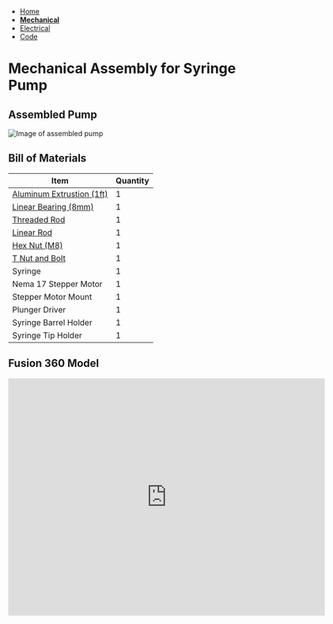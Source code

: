 - [Home](/Thompson-Syringe-Pump/index)
- **[Mechanical](/Thompson-Syringe-Pump/index)**
- [Electrical](/Thompson-Syringe-Pump/index)
- [Code](/Thompson-Syringe-Pump/index)

# Mechanical Assembly for Syringe Pump

## Assembled Pump

![Image of assembled pump](/Thompson-Syringe-Pump/Assets/Assembled-Pump.jpg)

## Bill of Materials

Item         | Quantity
------------ | -------------
[Aluminum Extrustion (1ft)](https://www.mcmaster.com/47065T107-47065T418/) | 1
[Linear Bearing (8mm)](https://www.mcmaster.com/61205K75/) | 1
[Threaded Rod](https://www.mcmaster.com/1078N32/) | 1
[Linear Rod](https://www.mcmaster.com/6112K44/) | 1
[Hex Nut (M8)](https://www.mcmaster.com/90592A022/) | 1
[T Nut and Bolt](https://www.mcmaster.com/47065T139/) | 1
Syringe | 1
Nema 17 Stepper Motor | 1
Stepper Motor Mount | 1
Plunger Driver | 1
Syringe Barrel Holder | 1
Syringe Tip Holder | 1


## Fusion 360 Model

<iframe src="https://vanderbilt419.autodesk360.com/shares/public/SH56a43QTfd62c1cd968f95d6739e53b0018?mode=embed" width="640" height="480" allowfullscreen="true" webkitallowfullscreen="true" mozallowfullscreen="true"  frameborder="0"></iframe>
